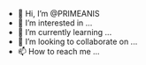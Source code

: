 - 👋 Hi, I’m @PRIMEANIS
- 👀 I’m interested in ...
- 🌱 I’m currently learning ...
- 💞️ I’m looking to collaborate on ...
- 📫 How to reach me ...

<!---
PRIMEANIS/PRIMEANIS is a ✨ special ✨ repository because its `README.md` (this file) appears on your GitHub profile.
You can click the Preview link to take a look at your changes.
--->
